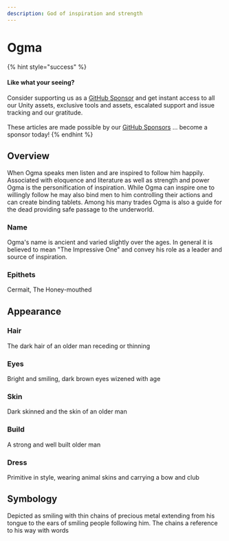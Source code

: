 ```yaml
---
description: God of inspiration and strength
---
```


# Ogma

{% hint style="success" %}
#### Like what your seeing?

Consider supporting us as a [GitHub Sponsor](../../../../../../where-to-buy/become-a-sponsor.md) and get instant access to all our Unity assets, exclusive tools and assets, escalated support and issue tracking and our gratitude.\
\
These articles are made possible by our [GitHub Sponsors](https://github.com/sponsors/heathen-engineering) ... become a sponsor today!
{% endhint %}

## Overview

When Ogma speaks men listen and are inspired to follow him happily. Associated with eloquence and literature as well as strength and power Ogma is the personification of inspiration. While Ogma can inspire one to willingly follow he may also bind men to him controlling their actions and can create binding tablets. Among his many trades Ogma is also a  guide for the dead providing safe passage to the underworld.

### Name

Ogma's name is ancient and varied slightly over the ages. In general it is believed to mean "The Impressive One" and convey his role as a leader and source of inspiration.

### Epithets

Cermait, The Honey-mouthed

## Appearance

### Hair

The dark hair of an older man receding or thinning

### Eyes

Bright and smiling, dark brown eyes wizened with age

### Skin

Dark skinned and the skin of an older man

### Build

A strong and well built older man

### Dress

Primitive in style, wearing animal skins and carrying a bow and club

## Symbology

Depicted as smiling with thin chains of precious metal extending from his tongue to the ears of smiling people following him. The chains a reference to his way with words&#x20;

